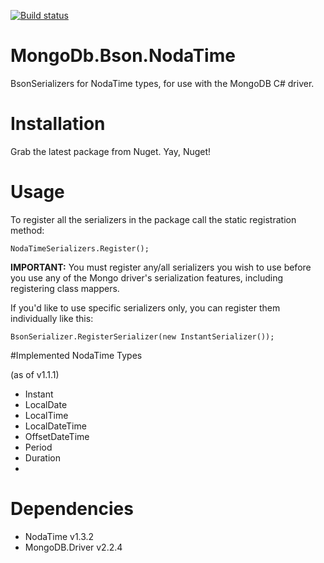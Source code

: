 [![Build status](https://ci.appveyor.com/api/projects/status/85k2xjjhxms1l464?svg=true)](https://ci.appveyor.com/project/tetious/mongodb-bson-nodatime)

# MongoDb.Bson.NodaTime
BsonSerializers for NodaTime types, for use with the MongoDB C# driver.

# Installation
Grab the latest package from Nuget. Yay, Nuget!

# Usage
To register all the serializers in the package call the static registration method:

```
NodaTimeSerializers.Register();
```

**IMPORTANT:** You must register any/all serializers you wish to use 
before you use any of the Mongo driver's serialization features, including registering class mappers.

If you'd like to use specific serializers only, you can register them 
individually like this:

```
BsonSerializer.RegisterSerializer(new InstantSerializer());

```

#Implemented NodaTime Types

(as of v1.1.1)
* Instant
* LocalDate
* LocalTime
* LocalDateTime
* OffsetDateTime
* Period
* Duration
* 
# Dependencies

* NodaTime v1.3.2
* MongoDB.Driver v2.2.4

